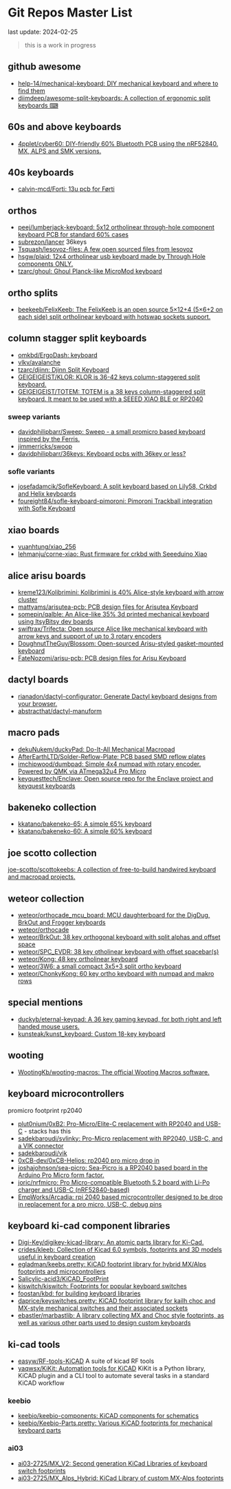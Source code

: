 # Git Repos Master List
last update: 2024-02-25

> this is a work in progress

## github awesome 
- [help-14/mechanical-keyboard: DIY mechanical keyboard and where to find them](https://github.com/help-14/mechanical-keyboard)  
- [diimdeep/awesome-split-keyboards: A collection of ergonomic split keyboards ⌨](https://github.com/diimdeep/awesome-split-keyboards) 

## 60s and above keyboards
- [4pplet/cyber60: DIY-friendly 60% Bluetooth PCB using the nRF52840. MX, ALPS and SMK versions.](https://github.com/4pplet/cyber60)

## 40s keyboards
- [calvin-mcd/Forti: 13u pcb for Førti](https://github.com/calvin-mcd/Forti)

## orthos 
- [peej/lumberjack-keyboard: 5x12 ortholinear through-hole component keyboard PCB for standard 60% cases](https://github.com/peej/lumberjack-keyboard)
- [subrezon/lancer](https://github.com/subrezon/lancer) 36keys
- [Tsquash/lesovoz-files: A few open sourced files from lesovoz](https://github.com/Tsquash/lesovoz-files) 
- [hsgw/plaid: 12x4 ortholinear usb keyboard made by Through Hole components ONLY.](https://github.com/hsgw/plaid)
- [tzarc/ghoul: Ghoul Planck-like MicroMod keyboard](https://github.com/tzarc/ghoul)

## ortho splits
- [beekeeb/FelixKeeb: The FelixKeeb is an open source 5×12+4 (5×6+2 on each side) split ortholinear keyboard with hotswap sockets support.](https://github.com/beekeeb/FelixKeeb) 


## column stagger split keyboards
- [omkbd/ErgoDash: keyboard](https://github.com/omkbd/ErgoDash)  
- [vlkv/avalanche](https://github.com/vlkv/avalanche)
- [tzarc/djinn: Djinn Split Keyboard](https://github.com/tzarc/djinn) 
- [GEIGEIGEIST/KLOR: KLOR is 36-42 keys column-staggered split keyboard.](https://github.com/GEIGEIGEIST/KLOR) 
- [GEIGEIGEIST/TOTEM: TOTEM is a 38 keys column-staggered split keyboard. It meant to be used with a SEEED XIAO BLE or RP2040](https://github.com/GEIGEIGEIST/TOTEM)

### sweep variants
- [davidphilipbarr/Sweep: Sweep - a small promicro based keyboard inspired by the Ferris.](https://github.com/davidphilipbarr/Sweep) 
- [jimmerricks/swoop](https://github.com/jimmerricks/swoop)
- [davidphilipbarr/36keys: Keyboard pcbs with 36key or less?](https://github.com/davidphilipbarr/36keys) 

### sofle variants
- [josefadamcik/SofleKeyboard: A split keyboard based on Lily58, Crkbd and Helix keyboards](https://github.com/josefadamcik/SofleKeyboard)
- [foureight84/sofle-keyboard-pimoroni: Pimoroni Trackball integration with Sofle Keyboard](https://github.com/foureight84/sofle-keyboard-pimoroni)

## xiao boards
- [vuanhtung/xiao_256](https://github.com/vuanhtung/xiao_256) 
- [lehmanju/corne-xiao: Rust firmware for crkbd with Seeeduino Xiao](https://github.com/lehmanju/corne-xiao)

## alice arisu boards
- [kreme123/Kolibrimini: Kolibrimini is 40% Alice-style keyboard with arrow cluster](https://github.com/kreme123/Kolibrimini) 
- [mattyams/arisutea-pcb: PCB design files for Arisutea Keyboard](https://github.com/mattyams/arisutea-pcb) 
- [somepin/qalble: An Alice-like 35% 3d printed mechanical keyboard using ItsyBitsy dev boards](https://github.com/somepin/qalble) 
- [swiftrax/Trifecta: Open source Alice like mechanical keyboard with arrow keys and support of up to 3 rotary encoders](https://github.com/swiftrax/Trifecta)
- [DoughnutTheGuy/Blossom: Open-sourced Arisu-styled gasket-mounted keyboard](https://github.com/DoughnutTheGuy/Blossom)
- [FateNozomi/arisu-pcb: PCB design files for Arisu Keyboard](https://github.com/FateNozomi/arisu-pcb) 

## dactyl boards
- [rianadon/dactyl-configurator: Generate Dactyl keyboard designs from your browser.](https://github.com/rianadon/dactyl-configurator) 
- [abstracthat/dactyl-manuform](https://github.com/abstracthat/dactyl-manuform) 

## macro pads 
- [dekuNukem/duckyPad: Do-It-All Mechanical Macropad](https://github.com/dekuNukem/duckyPad) 
- [AfterEarthLTD/Solder-Reflow-Plate: PCB based SMD reflow plates](https://github.com/AfterEarthLTD/Solder-Reflow-Plate)  
- [imchipwood/dumbpad: Simple 4x4 numpad with rotary encoder. Powered by QMK via ATmega32u4 Pro Micro](https://github.com/imchipwood/dumbpad) 
- [keyquesttech/Enclave: Open source repo for the Enclave project and keyquest keyboards](https://github.com/keyquesttech/Enclave)

## bakeneko collection
- [kkatano/bakeneko-65: A simple 65% keyboard](https://github.com/kkatano/bakeneko-65)
- [kkatano/bakeneko-60: A simple 60% keyboard](https://github.com/kkatano/bakeneko-60) 

## joe scotto collection
[joe-scotto/scottokeebs: A collection of free-to-build handwired keyboard and macropad projects.](https://github.com/joe-scotto/scottokeebs)

## weteor collection
- [weteor/orthocade_mcu_board: MCU daughterboard for the DigDug, BrkOut and Frogger keyboards](https://github.com/weteor/orthocade_mcu_board)
- [weteor/orthocade](https://github.com/weteor/orthocade) 
- [weteor/BrkOut: 38 key orthogonal keyboard with split alphas and offset space](https://github.com/weteor/BrkOut)
- [weteor/SPC_EVDR: 38 key otholinear keyboard with offset spacebar(s)](https://github.com/weteor/SPC_EVDR)
- [weteor/Kong: 48 key ortholinear keyboard](https://github.com/weteor/Kong) 
- [weteor/3W6: a small compact 3x5+3 split ortho keyboard](https://github.com/weteor/3W6) 
- [weteor/ChonkyKong: 60 key ortho keyboard with numpad and makro rows](https://github.com/weteor/ChonkyKong) 

## special mentions
- [duckyb/eternal-keypad: A 36 key gaming keypad, for both right and left handed mouse users.](https://github.com/duckyb/eternal-keypad)
- [kunsteak/kunst_keyboard: Custom 18-key keyboard](https://github.com/kunsteak/kunst_keyboard)

## wooting
- [WootingKb/wooting-macros: The official Wooting Macros software.](https://github.com/WootingKb/wooting-macros)  

## keyboard microcontrollers
promicro footprint rp2040
- [plut0nium/0xB2: Pro-Micro/Elite-C replacement with RP2040 and USB-C](https://github.com/plut0nium/0xB2) - stacks has this
- [sadekbaroudi/svlinky: Pro-Micro replacement with RP2040, USB-C, and a VIK connector](https://github.com/sadekbaroudi/svlinky/) 
- [sadekbaroudi/vik](https://github.com/sadekbaroudi/vik) 
- [0xCB-dev/0xCB-Helios: rp2040 pro micro drop in](https://github.com/0xCB-dev/0xCB-Helios)
- [joshajohnson/sea-picro: Sea-Picro is a RP2040 based board in the Arduino Pro Micro form factor.](https://github.com/joshajohnson/sea-picro) 
- [joric/nrfmicro: Pro Micro-compatible Bluetooth 5.2 board with Li-Po charger and USB-C (nRF52840-based)](https://github.com/joric/nrfmicro)
- [EmpWorks/Arcadia: rpi 2040 based microcontroller designed to be drop in replacement for a pro micro, USB-C, debug pins](https://github.com/EmpWorks/Arcadia)

## keyboard ki-cad component libraries 
- [Digi-Key/digikey-kicad-library: An atomic parts library for Ki-Cad.](https://github.com/Digi-Key/digikey-kicad-library) 
- [crides/kleeb: Collection of Kicad 6.0 symbols, footprints and 3D models useful in keyboard creation](https://github.com/crides/kleeb)
- [egladman/keebs.pretty: KiCAD footprint library for hybrid MX/Alps footprints and microcontrollers](https://github.com/egladman/keebs.pretty)  
- [Salicylic-acid3/KiCAD_FootPrint](https://github.com/Salicylic-acid3/KiCAD_FootPrint)
- [kiswitch/kiswitch: Footprints for popular keyboard switches](https://github.com/kiswitch/kiswitch)
- [foostan/kbd: for building keyboard libraries](https://github.com/foostan/kbd)
- [daprice/keyswitches.pretty: KiCAD footprint library for kailh choc and MX-style mechanical switches and their associated sockets](https://github.com/daprice/keyswitches.pretty)
- [ebastler/marbastlib: A library collecting MX and Choc style footprints, as well as various other parts used to design custom keyboards](https://github.com/ebastler/marbastlib)

## ki-cad tools
- [easyw/RF-tools-KiCAD](https://github.com/easyw/RF-tools-KiCAD/releases/tag/v1.2.3)  A suite of kicad RF tools
- [yaqwsx/KiKit: Automation tools for KiCAD](https://github.com/yaqwsx/KiKit)  KiKit is a Python library, KiCAD plugin and a CLI tool to automate several tasks in a standard KiCAD workflow

### keebio
- [keebio/keebio-components: KiCAD components for schematics](https://github.com/keebio/keebio-components) 
- [keebio/Keebio-Parts.pretty: Various KiCAD footprints for mechanical keyboard parts](https://github.com/keebio/Keebio-Parts.pretty)

### ai03
- [ai03-2725/MX_V2: Second generation KiCad Libraries of keyboard switch footprints](https://github.com/ai03-2725/MX_V2)
- [ai03-2725/MX_Alps_Hybrid: KiCad Library of custom MX-Alps footprints](https://github.com/ai03-2725/MX_Alps_Hybrid)
